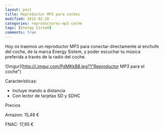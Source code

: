 ```yaml
---
layout: post
title: Reproductor MP3 para coches
modified: 2015-02-28
categories: reproductores-mp3 coche
tags: [Energy Sistem]
comments: true
---
```


Hoy os traemos un reproductor MP3 para conectar directamente al enchufe del coche, de la marca Energy Sistem, y poder escuchar tu música preferida a través de la radio del coche.

![Imgur](http://i.imgur.com/PdMKkB8.jpg?1"Reproductor MP3 para el coche")


Características:

 - Incluye mando a distancia
 - Con lector de tarjetas SD y SDHC


Precios

Amazon: 15,48 €

FNAC: 17,95 €
